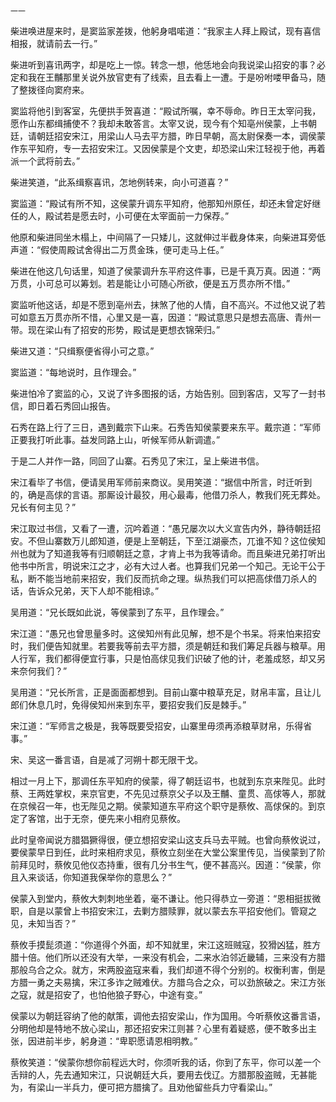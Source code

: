     一一 

   柴进唤进屋来时，是窦监家差拨，他躬身唱喏道：“我家主人拜上殿试，现有喜信相报，就请前去一行。”

   柴进听到喜讯两字，却是吃上一惊。转念一想，他恁地会向我说梁山招安的事？必定和我在王黼那里关说外放官吏有了线索，且去看上一遭。于是吩咐喽甲备马，随了整拨径向窦府来。

   窦监将他引到客室，先便拱手贺喜道：“殿试所嘱，幸不辱命。昨日王太宰问我，愿作山东都缉捕使不？我却未敢答言。太宰又说，现今有个知亳州侯蒙，上书朝廷，请朝廷招安宋江，用梁山人马去平方腊，昨日早朝，高太尉保奏一本，调侯蒙作东平知府，专一去招安宋江。又因侯蒙是个文吏，却恐梁山宋江轻视于他，再着派一个武将前去。”

   柴进笑道，“此系缉察喜讯，怎地例转来，向小可道喜？”

   窦监道：“殿试有所不知，这侯蒙升调东平知府，他那知州原任，却还未曾定好继任的人，殿试若是愿去时，小可便在太宰面前一力保荐。”

   他原和柴进同坐木榻上，中间隔了一只矮儿，这就伸过半截身体来，向柴进耳旁低声道：“假使周殿试舍得出二万贯金珠，便可走马上任。”

   柴进在他这几句话里，知道了侯蒙调升东平府这件事，已是千真万真。因道：“两万贯，小可总可以筹划。若是能让小可随心所欲，便是五万贯亦所不惜。”

   窦监听他这话，却是不愿到亳州去，抹煞了他的人情，自不高兴。不过他又说了若可如意五万贯亦所不惜，心里又是一喜，因道：“殿试意思只是想去高唐、青州一带。现在梁山有了招安的形势，殿试是更想衣锦荣归。”

   柴进又道：“只缉察便省得小可之意。”

   窦监道：“每地说时，且作理会。”

   柴进怕冷了窦监的心，又说了许多图报的话，方始告别。回到客店，又写了一封书信，即日着石秀回山报告。

   石秀在路上行了三日，遇到戴宗下山来。石秀告知侯蒙要来东平。戴宗道：“军师正要我打听此事。益发同路上山，听候军师从新调遣。”

   于是二人并作一路，同回了山寨。石秀见了宋江，呈上柴进书信。

   宋江看毕了书信，便请吴用军师前来商议。吴用笑道：“据信中所言，时迁听到的，确是高俅的言语。那厮设计最狡，用心最毒，他借刀杀人，教我们死无葬处。兄长有何主见？”

   宋江取过书信，又看了一遭，沉吟着道：“愚兄屡次以大义宣告内外，静待朝廷招安。不但山寨数万儿郎知道，便是上至朝廷，下至江湖豪杰，兀谁不知？这位侯知州也就为了知道我等有归顺朝廷之意，才肯上书为我等请命。而且柴进兄弟打听出他书中所言，明说宋江之才，必有大过人者。也算我们兄弟一个知己。无论干公于私，断不能当地前来招安，我们反而抗命之理。纵热我们可以把高俅借刀杀人的话，告诉众兄弟，天下人却不能相谅。”

   吴用道：“兄长既如此说，等侯蒙到了东平，且作理会。”

   宋江道：“愚兄也曾思量多时。这侯知州有此见解，想不是个书呆。将来怕来招安时，我们便告知就里。若要我等前去平方腊，须是朝廷和我们筹足兵器与粮草。用人行军，我们都得便宜行事，只是怕高俅见我们识破了他的计，老羞成怒，却又另来奈何我们？”

   吴用道：“兄长所言，正是面面都想到。目前山寨中粮草充足，财帛丰富，且让儿郎们休息几时，免得侯知州来到东平，要招安我们反是棘手。”

   宋江道：“军师言之极是，我等既要受招安，山寨里毋须再添粮草财帛，乐得省事。”

   宋、吴这一番言语，自是减了河朔十郡无限干戈。

   相过一月上下，那调任东平知府的侯蒙，得了朝廷诏书，也就到东京来陛见。此时蔡、王两姓掌权，来京官吏，不先见过蔡京父子以及王黼、童贯、高俅等人，那就在京候召一年，也无陛见之期。侯蒙知道东平府这个职守是蔡攸、高俅保的。到京定了客馆，出于无奈，便先来小相府见蔡攸。

   此时皇帝闻说方腊猖獗得很，便立想招安梁山这支兵马去平贼。也曾向蔡攸说过，要侯蒙早日到任，此时来相府求见，蔡攸立刻坐在大堂公案里传见，当侯蒙到了阶前拜见时，蔡攸见他仪态持重，很有几分书生气，便不甚高兴。因道：“侯蒙，你且入来谈话，你知道我保举你的意思么？”

   侯蒙入到堂内，蔡攸大刺刺地坐着，毫不谦让。他只得恭立一旁道：“恩相挺拔微职，自是以蒙曾上书招安宋江，去剿方腊赎罪，就以蒙去东平招安他们。管窥之见，未知当否？”

   蔡攸手摸髭须道：“你道得个外面，却不知就里，宋江这班贼寇，狡猾凶猛，胜方腊十倍。他们所以还没有大举，一来没有机会，二来水泊邻近畿辅，三来没有方腊那般乌合之众。就方，宋两股盗寇来看，我们却道不得个分别的。权衡利害，倒是方腊一勇之夫易擒，宋江多诈之贼难伏。方腊乌合之众，可以劲旅破之。宋江方张之寇，就是招安了，也怕他狼子野心，中途有变。”

   侯蒙以为朝廷容纳了他的献策，调他去招安梁山，作为国用。今听蔡攸这番言语，分明他却是特地不放心梁山，那还招安宋江则甚？心里有着疑惑，便不敢多出主张，因进前半步，躬身道：“卑职愿请恩相明教。”

   蔡攸笑道：“侯蒙你想你前程远大时，你须听我的话，你到了东平，你可以差一个舌辩的人，先去通知宋江，只说朝廷大兵，要用去伐辽。方腊那股盗贼，无甚能为，有梁山一半兵力，便可把方腊擒了。且劝他留些兵力守看梁山。”

